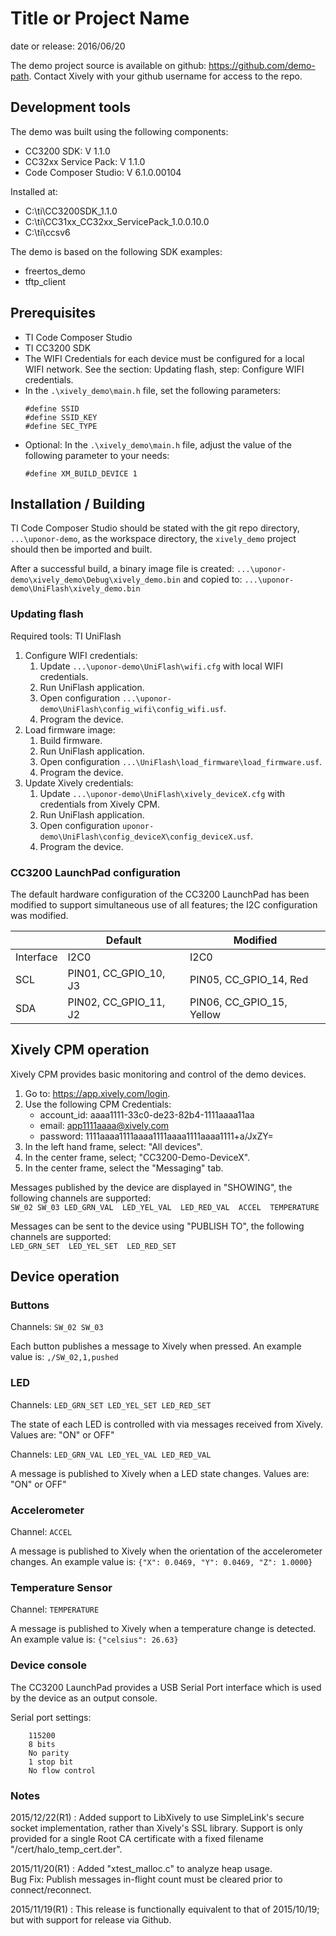 # Title or Project Name
date or release: 2016/06/20

<!---
This is a comment. It is not displayed in the output, 
but it is visible in raw format.
-->

The demo project source is available on github: https://github.com/demo-path. Contact Xively with your github username for access to the repo.

## Development tools

The demo was built using the following components:
* CC3200 SDK: V 1.1.0
* CC32xx Service Pack: V 1.1.0
* Code Composer Studio: V 6.1.0.00104

Installed at:
* C:\ti\CC3200SDK_1.1.0
* C:\ti\CC31xx_CC32xx_ServicePack_1.0.0.10.0
* C:\ti\ccsv6

The demo is based on the following SDK examples:
* freertos_demo
* tftp_client

## Prerequisites

<!---
list all tools, configurations, licenses, etc needed for this project
-->

- TI Code Composer Studio
- TI CC3200 SDK
- The WIFI Credentials for each device must be configured for a local WIFI network. See the section: Updating flash, step: Configure WIFI credentials.
- In the `.\xively_demo\main.h` file, set the following parameters:
    ```
    #define SSID
    #define SSID_KEY
    #define SEC_TYPE
    ```
- Optional: In the `.\xively_demo\main.h` file, adjust the value of the following parameter to your needs:
    ```
    #define XM_BUILD_DEVICE 1 
    ```

## Installation / Building 

TI Code Composer Studio should be stated with the git repo directory,
`...\uponor-demo`, as the workspace directory, the `xively_demo` project should
then be imported and built.

After a successful build, a binary image file is
created:
  `...\uponor-demo\xively_demo\Debug\xively_demo.bin`
and copied to:
  `...\uponor-demo\UniFlash\xively_demo.bin`

### Updating flash
Required tools: TI UniFlash

1. Configure WIFI credentials:
    1. Update `...\uponor-demo\UniFlash\wifi.cfg` with local WIFI credentials.
    2. Run UniFlash application.
    3. Open configuration `...\uponor-demo\UniFlash\config_wifi\config_wifi.usf`.
    4. Program the device.
2. Load firmware image:
    1. Build firmware.
    2. Run UniFlash application.
    3. Open configuration `...\UniFlash\load_firmware\load_firmware.usf`.
    4. Program the device.
3. Update Xively credentials:
    1. Update `...\uponor-demo\UniFlash\xively_deviceX.cfg` with credentials from Xively CPM.
    2. Run UniFlash application.
    3. Open configuration `uponor-demo\UniFlash\config_deviceX\config_deviceX.usf`.
    4. Program the device.

### CC3200 LaunchPad configuration

The default hardware configuration of the CC3200 LaunchPad has been modified to
support simultaneous use of all features; the I2C configuration was modified.

|   | Default | Modified |
|---|----|---|
| Interface |  I2C0  |  I2C0 | 
| SCL | PIN01, CC_GPIO_10, J3 | PIN05, CC_GPIO_14, Red |   
| SDA | PIN02, CC_GPIO_11, J2 | PIN06, CC_GPIO_15, Yellow | 

## Xively CPM operation 

Xively CPM provides basic monitoring and control of the demo devices. 
1. Go to: https://app.xively.com/login.
2. Use the following CPM Credentials:
    * account_id: aaaa1111-33c0-de23-82b4-1111aaaa11aa 
    * email: app1111aaaa@xively.com 
    * password: 1111aaaa1111aaaa1111aaaa1111aaaa1111+a/JxZY=
3. In the left hand frame, select: "All devices".
4. In the center frame, select; "CC3200-Demo-DeviceX".
5. In the center frame, select the "Messaging" tab.

Messages published by the device are displayed in "SHOWING", the following channels are supported: \
`
SW_02
SW_03
LED_GRN_VAL 
LED_YEL_VAL 
LED_RED_VAL 
ACCEL 
TEMPERATURE
`

Messages can be sent to the device using "PUBLISH TO", the following channels are supported: \
`
LED_GRN_SET 
LED_YEL_SET 
LED_RED_SET
`

## Device operation

### Buttons
Channels: `SW_02 SW_03`

Each button publishes a message to Xively when pressed. An example value is: `,/SW_02,1,pushed`

### LED
Channels: `LED_GRN_SET LED_YEL_SET LED_RED_SET`

The state of each LED is controlled with via messages received from Xively. Values are: "ON" or OFF"

Channels: `LED_GRN_VAL LED_YEL_VAL LED_RED_VAL`

A message is published to Xively when a LED state changes. Values are: "ON" or OFF"

### Accelerometer
Channel: `ACCEL`

A message is published to Xively when the orientation of the accelerometer changes. An example value is: `{"X": 0.0469, "Y": 0.0469, "Z": 1.0000}`

### Temperature Sensor
Channel: `TEMPERATURE`

A message is published to Xively when a temperature change is detected. An example value is: `{"celsius": 26.63}`


### Device console

The CC3200 LaunchPad provides a USB Serial Port interface which is
used by the device as an output console.

Serial port settings:
```
    115200
    8 bits
    No parity
    1 stop bit
    No flow control
```

### Notes

2015/12/22(R1) : Added support to LibXively to use SimpleLink's secure socket implementation, rather than Xively's SSL library.  Support is only provided for a single Root CA certificate with a fixed filename "/cert/halo_temp_cert.der".

2015/11/20(R1) : Added "xtest_malloc.c" to analyze heap usage.  
Bug Fix: Publish messages in-flight count must be cleared prior to connect/reconnect.

2015/11/19(R1) : This release is functionally equivalent to that of 2015/10/19; but with support for release via Github.
